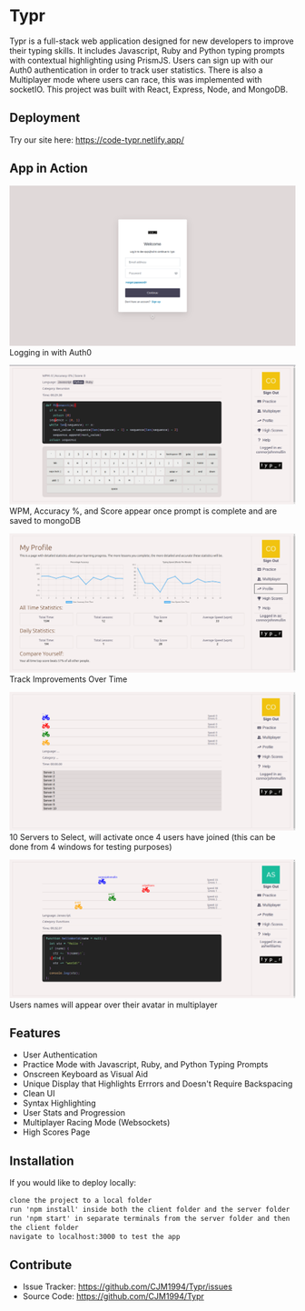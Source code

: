 Typr
========

Typr is a full-stack web application designed for new developers to improve their typing skills. It includes Javascript, Ruby and Python typing prompts with contextual highlighting using PrismJS. Users can sign up with our Auth0 authentication in order to track user statistics. There is also a Multiplayer mode where users can race, this was implemented with socketIO. This project was built with React, Express, Node, and MongoDB.

Deployment
--------
Try our site here: https://code-typr.netlify.app/

App in Action
--------
!["Logging In"](https://github.com/CJM1994/Typr/blob/main/docs/login.png)
Logging in with Auth0

!["Python Practice"](https://github.com/CJM1994/Typr/blob/main/docs/practice_python.png)
WPM, Accuracy %, and Score appear once prompt is complete and are saved to mongoDB

!["Profile Page"](https://github.com/CJM1994/Typr/blob/main/docs/profile.png)
Track Improvements Over Time

!["Server Select"](https://github.com/CJM1994/Typr/blob/main/docs/server_select.png)
10 Servers to Select, will activate once 4 users have joined (this can be done from 4 windows for testing purposes)

!["Multiplayer"](https://github.com/CJM1994/Typr/blob/main/docs/multiplayer.png)
Users names will appear over their avatar in multiplayer

Features
--------

- User Authentication
- Practice Mode with Javascript, Ruby, and Python Typing Prompts
- Onscreen Keyboard as Visual Aid
- Unique Display that Highlights Errrors and Doesn't Require Backspacing
- Clean UI
- Syntax Highlighting
- User Stats and Progression
- Multiplayer Racing Mode (Websockets)
- High Scores Page

Installation
------------

If you would like to deploy locally:

    clone the project to a local folder
    run 'npm install' inside both the client folder and the server folder
    run 'npm start' in separate terminals from the server folder and then the client folder
    navigate to localhost:3000 to test the app

Contribute
----------

- Issue Tracker: https://github.com/CJM1994/Typr/issues
- Source Code: https://github.com/CJM1994/Typr

